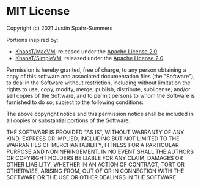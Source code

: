 # MIT License

Copyright (c) 2021 Justin Spahr-Summers

Portions inspired by:
* [KhaosT/MacVM](https://github.com/KhaosT/MacVM), released under the [Apache License 2.0](https://github.com/KhaosT/MacVM/blob/1c351e2e54c2988698d8540abadc0c5c80ada403/LICENSE).
* [KhaosT/SimpleVM](https://github.com/KhaosT/SimpleVM), released under the [Apache License 2.0](https://github.com/KhaosT/SimpleVM/blob/9c04d4719f4ccb387ea34cf493ddf08aedbf1ab8/LICENSE).

Permission is hereby granted, free of charge, to any person obtaining a copy
of this software and associated documentation files (the "Software"), to deal
in the Software without restriction, including without limitation the rights
to use, copy, modify, merge, publish, distribute, sublicense, and/or sell
copies of the Software, and to permit persons to whom the Software is
furnished to do so, subject to the following conditions:

The above copyright notice and this permission notice shall be included in all
copies or substantial portions of the Software.

THE SOFTWARE IS PROVIDED "AS IS", WITHOUT WARRANTY OF ANY KIND, EXPRESS OR
IMPLIED, INCLUDING BUT NOT LIMITED TO THE WARRANTIES OF MERCHANTABILITY,
FITNESS FOR A PARTICULAR PURPOSE AND NONINFRINGEMENT. IN NO EVENT SHALL THE
AUTHORS OR COPYRIGHT HOLDERS BE LIABLE FOR ANY CLAIM, DAMAGES OR OTHER
LIABILITY, WHETHER IN AN ACTION OF CONTRACT, TORT OR OTHERWISE, ARISING FROM,
OUT OF OR IN CONNECTION WITH THE SOFTWARE OR THE USE OR OTHER DEALINGS IN THE
SOFTWARE.
